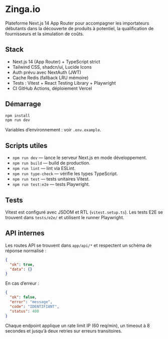 # Zinga.io

Plateforme Next.js 14 App Router pour accompagner les importateurs débutants dans la découverte de produits à potentiel, la
qualification de fournisseurs et la simulation de coûts.

## Stack

- Next.js 14 (App Router) + TypeScript strict
- Tailwind CSS, shadcn/ui, Lucide Icons
- Auth prévu avec NextAuth (JWT)
- Cache Redis (fallback LRU mémoire)
- Tests : Vitest + React Testing Library + Playwright
- CI GitHub Actions, déploiement Vercel

## Démarrage

```bash
npm install
npm run dev
```

Variables d’environnement : voir `.env.example`.

## Scripts utiles

- `npm run dev` — lance le serveur Next.js en mode développement.
- `npm run build` — build de production.
- `npm run lint` — lint via ESLint.
- `npm run type-check` — vérifie les types TypeScript.
- `npm run test` — tests unitaires Vitest.
- `npm run test:e2e` — tests Playwright.

## Tests

Vitest est configuré avec JSDOM et RTL (`vitest.setup.ts`). Les tests E2E se trouvent dans `tests/e2e/` et utilisent le runner
Playwright.

## API internes

Les routes API se trouvent dans `app/api/*` et respectent un schéma de réponse normalisé :

```json
{
  "ok": true,
  "data": {}
}
```

En cas d’erreur :

```json
{
  "ok": false,
  "error": "message",
  "code": "IDENTIFIANT",
  "status": 400
}
```

Chaque endpoint applique un rate limit IP (60 req/min), un timeout à 8 secondes et jusqu’à deux retries sur erreurs transitoires.
